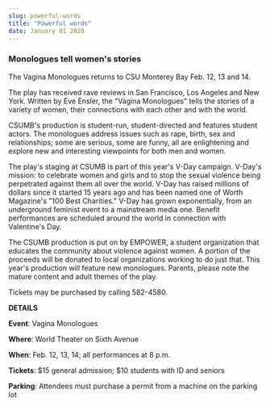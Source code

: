 ```yaml
---
slug: powerful-words
title: "Powerful words"
date: January 01 2020
---
```


 
<h3>Monologues tell women's stories</h3>
<p>The Vagina Monologues returns to CSU Monterey Bay Feb. 12, 13 and 14.</p>
<p>
  The play has received rave reviews in San Francisco, Los Angeles and New York.
  Written by Eve Ensler, the "Vagina Monologues" tells the stories of a variety
  of women, their connections with each other and with the world.
</p>
<p>
  CSUMB's production is student&#45;run, student&#45;directed and features
  student actors. The monologues address issues such as rape, birth, sex and
  relationships; some are serious, some are funny, all are enlightening and
  explore new and interesting viewpoints for both men and women.
</p>
<p>
  The play's staging at CSUMB is part of this year's V&#45;Day campaign.
  V&#45;Day's mission: to celebrate women and girls and to stop the sexual
  violence being perpetrated against them all over the world. V&#45;Day has
  raised millions of dollars since it started 15 years ago and has been named
  one of Worth Magazine's "100 Best Charities." V&#45;Day has grown
  exponentially, from an underground feminist event to a mainstream media one.
  Benefit performances are scheduled around the world in connection with
  Valentine's Day.
</p>
<p>
  The CSUMB production is put on by EMPOWER, a student organization that
  educates the community about violence against women. A portion of the proceeds
  will be donated to local organizations working to do just that. This year's
  production will feature new monologues. Parents, please note the mature
  content and adult themes of the play.
</p>
<p>Tickets may be purchased by calling 582&#45;4580.</p>
<p><strong>DETAILS</strong></p>
<p><strong>Event</strong>: Vagina Monologues</p>
<p><strong>Where</strong>: World Theater on Sixth Avenue</p>
<p><strong>When</strong>: Feb. 12, 13, 14; all performances at 8 p.m.</p>
<p>
  <strong>Tickets</strong>: $15 general admission; $10 students with ID and
  seniors
</p>
<p>
  <strong>Parking</strong>: Attendees must purchase a permit from a machine on
  the parking lot
</p>
 
